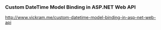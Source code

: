 ### Custom DateTime Model Binding in ASP.NET Web API

http://www.vickram.me/custom-datetime-model-binding-in-asp-net-web-api

